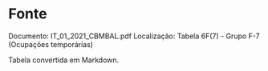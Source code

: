 # Fonte
Documento: IT_01_2021_CBMBAL.pdf
Localização: Tabela 6F(7) - Grupo F-7 (Ocupações temporárias)

Tabela convertida em Markdown.

